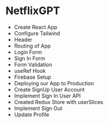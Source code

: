 # NetflixGPT 
- Create React App
- Configure Tailwind
- Header 
- Routing of App
- Login Form
- Sign In Form
- Form Validation
- useRef Hook
- Firebase Setup
- Deploying our App to Production
- Create SignUp User Account
- Implement Sign In User API
- Created Redux Store with userSlices
- Implement Sign Out
- Update Profile
                                                                                                                                                                                                                                                                                                                                                                                                                                                                                                                                                                                                                                                                                                                                                                                                                                                                                                                                                                                                                                                                                                                                                                                                                      
